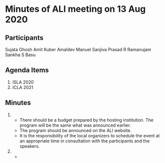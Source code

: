 
Minutes of ALI meeting on 13 Aug 2020
==============================


Participants
-------------
Sujata Ghosh
Amit Kuber
Amaldev Manuel
Sanjiva Prasad
R Ramanujam
Sankha S Basu


Agenda Items
----------------

1. ISLA 2020
2. ICLA 2021



Minutes
---------

1. + There should be a budget prepared by the hosting institution. The program will be the same what was announced earlier. 
    + The program should be announced on the ALI website.
    + It is the responsibility of the local organizers to schedule the event at an appropriate time in consultation with the participants and the speakers.
    
2. +  
